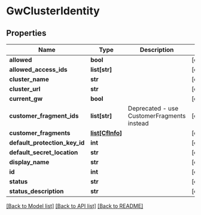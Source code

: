 # GwClusterIdentity

## Properties
Name | Type | Description | Notes
------------ | ------------- | ------------- | -------------
**allowed** | **bool** |  | [optional] 
**allowed_access_ids** | **list[str]** |  | [optional] 
**cluster_name** | **str** |  | [optional] 
**cluster_url** | **str** |  | [optional] 
**current_gw** | **bool** |  | [optional] 
**customer_fragment_ids** | **list[str]** | Deprecated - use CustomerFragments instead | [optional] 
**customer_fragments** | [**list[CfInfo]**](CfInfo.md) |  | [optional] 
**default_protection_key_id** | **int** |  | [optional] 
**default_secret_location** | **str** |  | [optional] 
**display_name** | **str** |  | [optional] 
**id** | **int** |  | [optional] 
**status** | **str** |  | [optional] 
**status_description** | **str** |  | [optional] 

[[Back to Model list]](../README.md#documentation-for-models) [[Back to API list]](../README.md#documentation-for-api-endpoints) [[Back to README]](../README.md)


